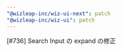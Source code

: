 ```yaml
---
"@wizleap-inc/wiz-ui-next": patch
"@wizleap-inc/wiz-ui": patch
---
```


[#736] Search Input の expand の修正
